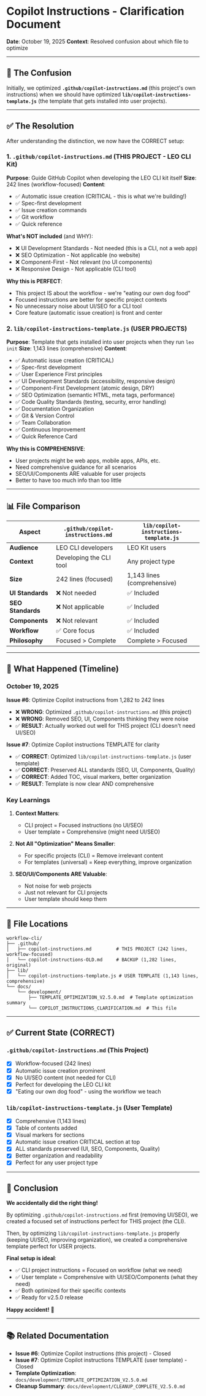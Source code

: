 # Copilot Instructions - Clarification Document

**Date**: October 19, 2025
**Context**: Resolved confusion about which file to optimize

---

## 🎯 The Confusion

Initially, we optimized **`.github/copilot-instructions.md`** (this project's own instructions) when we should have optimized **`lib/copilot-instructions-template.js`** (the template that gets installed into user projects).

---

## ✅ The Resolution

After understanding the distinction, we now have the CORRECT setup:

### 1. `.github/copilot-instructions.md` (THIS PROJECT - LEO CLI Kit)

**Purpose**: Guide GitHub Copilot when developing the LEO CLI kit itself
**Size**: 242 lines (workflow-focused)
**Content**:

- ✅ Automatic issue creation (CRITICAL - this is what we're building!)
- ✅ Spec-first development
- ✅ Issue creation commands
- ✅ Git workflow
- ✅ Quick reference

**What's NOT included** (and WHY):

- ❌ UI Development Standards - Not needed (this is a CLI, not a web app)
- ❌ SEO Optimization - Not applicable (no website)
- ❌ Component-First - Not relevant (no UI components)
- ❌ Responsive Design - Not applicable (CLI tool)

**Why this is PERFECT**:

- This project IS about the workflow - we're "eating our own dog food"
- Focused instructions are better for specific project contexts
- No unnecessary noise about UI/SEO for a CLI tool
- Core feature (automatic issue creation) is front and center

### 2. `lib/copilot-instructions-template.js` (USER PROJECTS)

**Purpose**: Template that gets installed into user projects when they run `leo init`
**Size**: 1,143 lines (comprehensive)
**Content**:

- ✅ Automatic issue creation (CRITICAL)
- ✅ Spec-first development
- ✅ User Experience First principles
- ✅ UI Development Standards (accessibility, responsive design)
- ✅ Component-First Development (atomic design, DRY)
- ✅ SEO Optimization (semantic HTML, meta tags, performance)
- ✅ Code Quality Standards (testing, security, error handling)
- ✅ Documentation Organization
- ✅ Git & Version Control
- ✅ Team Collaboration
- ✅ Continuous Improvement
- ✅ Quick Reference Card

**Why this is COMPREHENSIVE**:

- User projects might be web apps, mobile apps, APIs, etc.
- Need comprehensive guidance for all scenarios
- SEO/UI/Components ARE valuable for user projects
- Better to have too much info than too little

---

## 📊 File Comparison

| Aspect            | `.github/copilot-instructions.md` | `lib/copilot-instructions-template.js` |
| ----------------- | --------------------------------- | -------------------------------------- |
| **Audience**      | LEO CLI developers                | LEO Kit users                          |
| **Context**       | Developing the CLI tool           | Any project type                       |
| **Size**          | 242 lines (focused)               | 1,143 lines (comprehensive)            |
| **UI Standards**  | ❌ Not needed                     | ✅ Included                            |
| **SEO Standards** | ❌ Not applicable                 | ✅ Included                            |
| **Components**    | ❌ Not relevant                   | ✅ Included                            |
| **Workflow**      | ✅ Core focus                     | ✅ Included                            |
| **Philosophy**    | Focused > Complete                | Complete > Focused                     |

---

## 🔄 What Happened (Timeline)

### October 19, 2025

**Issue #6**: Optimize Copilot instructions from 1,282 to 242 lines

- ❌ **WRONG**: Optimized `.github/copilot-instructions.md` (this project)
- ❌ **WRONG**: Removed SEO, UI, Components thinking they were noise
- ✅ **RESULT**: Actually worked out well for THIS project (CLI doesn't need UI/SEO)

**Issue #7**: Optimize Copilot instructions TEMPLATE for clarity

- ✅ **CORRECT**: Optimized `lib/copilot-instructions-template.js` (user template)
- ✅ **CORRECT**: Preserved ALL standards (SEO, UI, Components, Quality)
- ✅ **CORRECT**: Added TOC, visual markers, better organization
- ✅ **RESULT**: Template is now clear AND comprehensive

### Key Learnings

1. **Context Matters**:

   - CLI project = Focused instructions (no UI/SEO)
   - User template = Comprehensive (might need UI/SEO)

2. **Not All "Optimization" Means Smaller**:

   - For specific projects (CLI) = Remove irrelevant content
   - For templates (universal) = Keep everything, improve organization

3. **SEO/UI/Components ARE Valuable**:
   - Not noise for web projects
   - Just not relevant for CLI projects
   - User template should keep them

---

## 📂 File Locations

```
workflow-cli/
├── .github/
│   ├── copilot-instructions.md         # THIS PROJECT (242 lines, workflow-focused)
│   └── copilot-instructions-OLD.md     # BACKUP (1,282 lines, original)
├── lib/
│   └── copilot-instructions-template.js # USER TEMPLATE (1,143 lines, comprehensive)
└── docs/
    └── development/
        ├── TEMPLATE_OPTIMIZATION_V2.5.0.md  # Template optimization summary
        └── COPILOT_INSTRUCTIONS_CLARIFICATION.md  # This file
```

---

## ✅ Current State (CORRECT)

### `.github/copilot-instructions.md` (This Project)

- [x] Workflow-focused (242 lines)
- [x] Automatic issue creation prominent
- [x] No UI/SEO content (not needed for CLI)
- [x] Perfect for developing the LEO CLI kit
- [x] "Eating our own dog food" - using the workflow we teach

### `lib/copilot-instructions-template.js` (User Template)

- [x] Comprehensive (1,143 lines)
- [x] Table of contents added
- [x] Visual markers for sections
- [x] Automatic issue creation CRITICAL section at top
- [x] ALL standards preserved (UI, SEO, Components, Quality)
- [x] Better organization and readability
- [x] Perfect for any user project type

---

## 🎉 Conclusion

**We accidentally did the right thing!**

By optimizing `.github/copilot-instructions.md` first (removing UI/SEO), we created a focused set of instructions perfect for THIS project (the CLI).

Then, by optimizing `lib/copilot-instructions-template.js` properly (keeping UI/SEO, improving organization), we created a comprehensive template perfect for USER projects.

**Final setup is ideal**:

- ✅ CLI project instructions = Focused on workflow (what we need)
- ✅ User template = Comprehensive with UI/SEO/Components (what they need)
- ✅ Both optimized for their specific contexts
- ✅ Ready for v2.5.0 release

**Happy accident!** 🎉

---

## 📚 Related Documentation

- **Issue #6**: Optimize Copilot instructions (this project) - Closed
- **Issue #7**: Optimize Copilot instructions TEMPLATE (user template) - Closed
- **Template Optimization**: `docs/development/TEMPLATE_OPTIMIZATION_V2.5.0.md`
- **Cleanup Summary**: `docs/development/CLEANUP_COMPLETE_V2.5.0.md`
